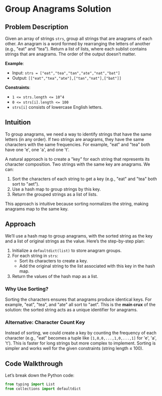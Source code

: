 # Group Anagrams Solution

## Problem Description
Given an array of strings `strs`, group all strings that are anagrams of each other. An anagram is a word formed by rearranging the letters of another (e.g., "eat" and "tea"). Return a list of lists, where each sublist contains strings that are anagrams. The order of the output doesn’t matter.

**Example**:
- Input: `strs = ["eat","tea","tan","ate","nat","bat"]`
- Output: `[["eat","tea","ate"],["tan","nat"],["bat"]]`

**Constraints**:
- `1 <= strs.length <= 10^4`
- `0 <= strs[i].length <= 100`
- `strs[i]` consists of lowercase English letters.

## Intuition
To group anagrams, we need a way to identify strings that have the same letters (in any order). If two strings are anagrams, they have the same characters with the same frequencies. For example, "eat" and "tea" both have one 'e', one 'a', and one 't'.

A natural approach is to create a "key" for each string that represents its character composition. Two strings with the same key are anagrams. We can:
1. Sort the characters of each string to get a key (e.g., "eat" and "tea" both sort to "aet").
2. Use a hash map to group strings by this key.
3. Return the grouped strings as a list of lists.

This approach is intuitive because sorting normalizes the string, making anagrams map to the same key.

## Approach
We’ll use a hash map to group anagrams, with the sorted string as the key and a list of original strings as the value. Here’s the step-by-step plan:
1. Initialize a `defaultdict(list)` to store anagram groups.
2. For each string in `strs`:
   - Sort its characters to create a key.
   - Add the original string to the list associated with this key in the hash map.
3. Return the values of the hash map as a list.

### Why Use Sorting?
Sorting the characters ensures that anagrams produce identical keys. For example, "eat", "tea", and "ate" all sort to "aet". This is the **main crux** of the solution: the sorted string acts as a unique identifier for anagrams.

### Alternative: Character Count Key
Instead of sorting, we could create a key by counting the frequency of each character (e.g., "eat" becomes a tuple like `[1,0,0,...,1,0,...,1]` for 'e', 'a', 't'). This is faster for long strings but more complex to implement. Sorting is simpler and works well for the given constraints (string length ≤ 100).

## Code Walkthrough
Let’s break down the Python code:

```python
from typing import List
from collections import defaultdict
